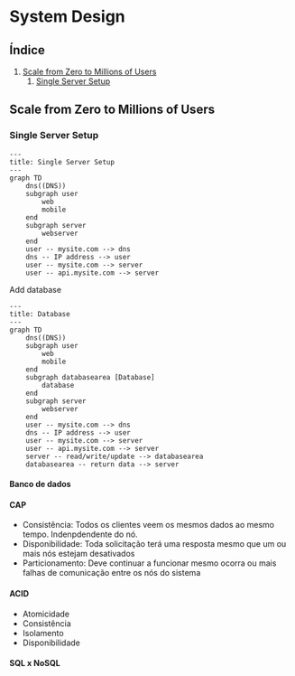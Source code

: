 # System Design

## Índice
1. [Scale from Zero to Millions of Users](#scale-from-zero-to-millions-of-users)
    1. [Single Server Setup](#single-server-setup)


## Scale from Zero to Millions of Users

### Single Server Setup

```mermaid
---
title: Single Server Setup
---
graph TD
    dns((DNS))
    subgraph user
        web
        mobile
    end
    subgraph server
        webserver
    end
    user -- mysite.com --> dns
    dns -- IP address --> user
    user -- mysite.com --> server
    user -- api.mysite.com --> server
```

Add database
```mermaid
---
title: Database
---
graph TD
    dns((DNS))
    subgraph user
        web
        mobile
    end
    subgraph databasearea [Database]
        database
    end
    subgraph server
        webserver
    end
    user -- mysite.com --> dns
    dns -- IP address --> user
    user -- mysite.com --> server
    user -- api.mysite.com --> server
    server -- read/write/update --> databasearea
    databasearea -- return data --> server
```

#### Banco de dados

#### CAP
- Consistência:
    Todos os clientes veem os mesmos dados ao mesmo tempo. Indenpdendente do nó.
- Disponibilidade:
    Toda solicitação terá uma resposta mesmo que um ou mais nós estejam desativados
- Particionamento:
    Deve continuar a funcionar mesmo ocorra ou mais falhas de comunicação entre os nós do sistema

#### ACID
- Atomicidade
- Consistência
- Isolamento
- Disponibilidade

#### SQL x NoSQL


<!--

<script src="https://cdn.jsdelivr.net/npm/mermaid@10.8.0/dist/mermaid.min.js"></script>

 -->